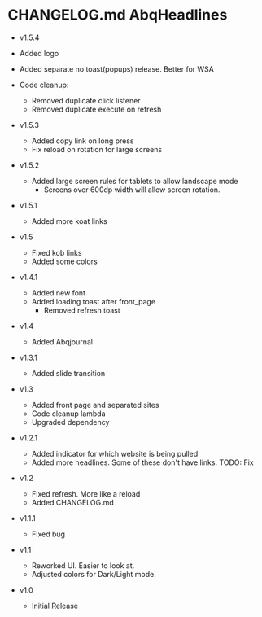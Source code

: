 # CHANGELOG.md AbqHeadlines

- v1.5.4
- Added logo
- Added separate no toast(popups) release. Better for WSA
- Code cleanup:
  - Removed duplicate click listener
  - Removed duplicate execute on refresh

- v1.5.3
  - Added copy link on long press
  - Fix reload on rotation for large screens

- v1.5.2 
  - Added large screen rules for tablets to allow landscape mode
    - Screens over 600dp width will allow screen rotation.

- v1.5.1
  - Added more koat links

- v1.5
  - Fixed kob links
  - Added some colors

- v1.4.1
  - Added new font
  - Added loading toast after front_page
    - Removed refresh toast

- v1.4
  - Added Abqjournal

- v1.3.1
  - Added slide transition

- v1.3
  - Added front page and separated sites
  - Code cleanup lambda
  - Upgraded dependency

- v1.2.1
  - Added indicator for which website is being pulled
  - Added more headlines. Some of these don't have links. TODO: Fix
  
- v1.2 
  - Fixed refresh. More like a reload
  - Added CHANGELOG.md

- v1.1.1
    - Fixed bug

- v1.1
    - Reworked UI. Easier to look at.
    - Adjusted colors for Dark/Light mode.

- v1.0
    - Initial Release